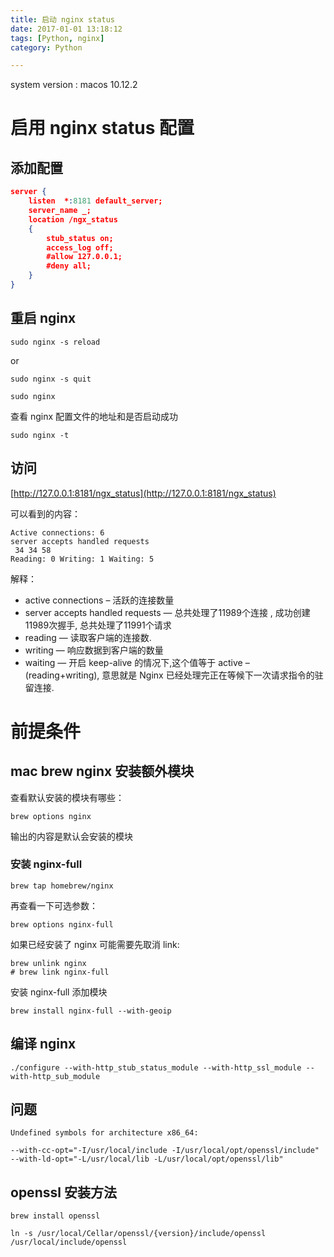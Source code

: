 ```yaml
---
title: 启动 nginx status 
date: 2017-01-01 13:18:12
tags: [Python, nginx]
category: Python

---
```


system version : macos 10.12.2

# 启用 nginx status 配置

## 添加配置

```json
server {
    listen  *:8181 default_server;
    server_name _;
    location /ngx_status 
    {
        stub_status on;
        access_log off;
        #allow 127.0.0.1;
        #deny all;
    }
}
```

## 重启 nginx

```
sudo nginx -s reload
```

or

```
sudo nginx -s quit

sudo nginx
```

查看 nginx 配置文件的地址和是否启动成功
```
sudo nginx -t
```

## 访问

[http://127.0.0.1:8181/ngx_status](http://127.0.0.1:8181/ngx_status) 

可以看到的内容：

```
Active connections: 6 
server accepts handled requests
 34 34 58 
Reading: 0 Writing: 1 Waiting: 5 
```

解释：

- active connections – 活跃的连接数量
- server accepts handled requests — 总共处理了11989个连接 , 成功创建11989次握手, 总共处理了11991个请求
- reading — 读取客户端的连接数.
- writing — 响应数据到客户端的数量
- waiting — 开启 keep-alive 的情况下,这个值等于 active – (reading+writing), 意思就是 Nginx 已经处理完正在等候下一次请求指令的驻留连接.

# 前提条件

## mac brew nginx 安装额外模块

查看默认安装的模块有哪些：
```
brew options nginx
```
输出的内容是默认会安装的模块

### 安装 nginx-full

```
brew tap homebrew/nginx
```

再查看一下可选参数：
```
brew options nginx-full
```

如果已经安装了 nginx 可能需要先取消 link:
```
brew unlink nginx
# brew link nginx-full 
```

安装 nginx-full 添加模块

```
brew install nginx-full --with-geoip
```

## 编译 nginx

```
./configure --with-http_stub_status_module --with-http_ssl_module --with-http_sub_module 
```

## 问题

`Undefined symbols for architecture x86_64:`

```
--with-cc-opt="-I/usr/local/include -I/usr/local/opt/openssl/include"
--with-ld-opt="-L/usr/local/lib -L/usr/local/opt/openssl/lib"
```

## openssl 安装方法

```
brew install openssl
```

```
ln -s /usr/local/Cellar/openssl/{version}/include/openssl /usr/local/include/openssl
```